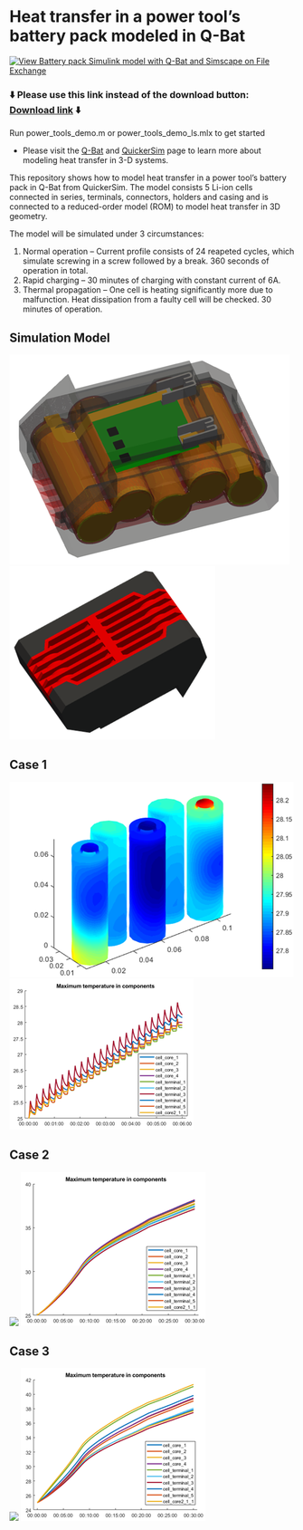 # Heat transfer in a power tool’s battery pack modeled in Q-Bat
[![View Battery pack Simulink model with Q-Bat and Simscape on File Exchange](https://www.mathworks.com/matlabcentral/images/matlab-file-exchange.svg)](https://www.mathworks.com/matlabcentral/fileexchange/112580-power-tools-q-bat-use-case)

### :arrow_down: Please use this link instead of the download button: [Download link](https://github.com/QuickerSim/Power-tools-Q-Bat-use-case/releases/download/1.0.3/Power-tools-Q-Bat-use-case.zip) :arrow_down:

Run power_tools_demo.m or power_tools_demo_ls.mlx to get started
* Please visit the [Q-Bat](https://www.mathworks.com/products/connections/product_detail/quickersim-q-bat.html) and [QuickerSim](https://emobility.quickersim.com/) 
page to learn more about modeling heat transfer in 3-D systems.

This repository shows how to model heat transfer in a power tool’s battery pack in Q-Bat from QuickerSim. The model consists 5 Li-ion cells connected in series, terminals, connectors, holders and casing and is connected to a reduced-order model (ROM) to model heat transfer in 3D geometry.

The model will be simulated under 3 circumstances:
1.	Normal operation – Current profile consists of 24 reapeted cycles, which simulate screwing in a screw followed by a break. 360 seconds of operation in total.
2.	Rapid charging – 30 minutes of charging with constant current of 6A.
3.	Thermal propagation – One cell is heating significantly more due to malfunction. Heat dissipation from a faulty cell will be checked. 30 minutes of operation.


## **Simulation Model**
![](images/battery_pack_geometry.png)
![](images/battery_pack_geometry_v2.png)

## **Case 1**
![](images/case1_solution_temperature_field_cells.png)
![](images/case1_max_temperature.png)

## **Case 2**
![](images/case2_solution_temperature_field_cells.png)
![](images/case2_max_temperature.png)

## **Case 3**
![](images/case3_solution_temperature_field_cells.png)
![](images/case3_max_temperature.png)

